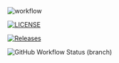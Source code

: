 ![workflow](https://github.com/40614785-hmThiri/sem/actions/workflows/main.yml/badge.svg)

[![LICENSE](https://img.shields.io/github/license/40614785-hmThiri/sem.svg?style=flat-square)](https://github.com/40614785-hmThiri/sem/blob/master/LICENSE)

[![Releases](https://img.shields.io/github/release/40614785-hmThiri/sem/all.svg?style=flat-square)](https://github.com/40614785-hmThiri/sem/releases)

![GitHub Workflow Status (branch)](https://img.shields.io/github/actions/workflow/status/40614785-hmThiri/sem/main.yml?branch=develop)

